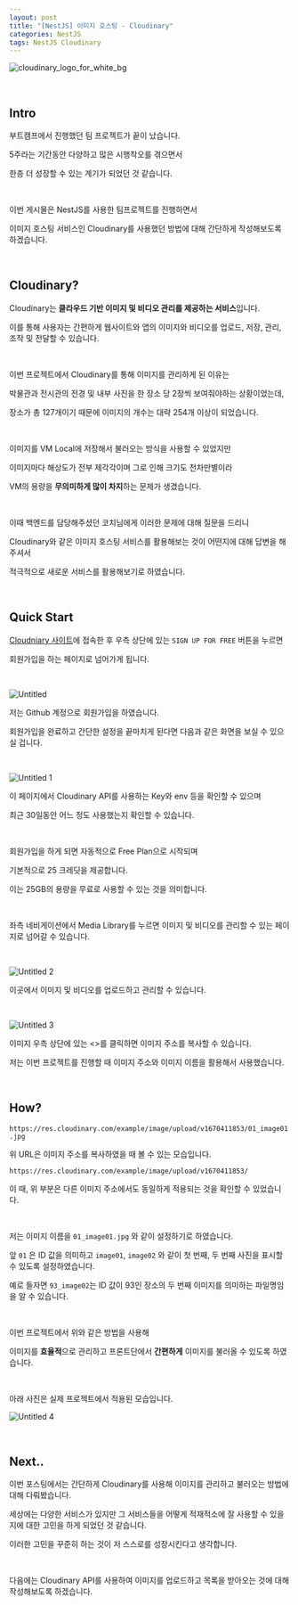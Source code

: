 ```yaml
---
layout: post
title: "[NestJS] 이미지 호스팅 - Cloudinary"
categories: NestJS
tags: NestJS Cloudinary
---
```


![cloudinary_logo_for_white_bg](https://user-images.githubusercontent.com/108377235/210595537-b691c8a9-535b-43ff-a5c6-68edc1fb0b88.png)

<br/>

## Intro

부트캠프에서 진행했던 팀 프로젝트가 끝이 났습니다.

5주라는 기간동안 다양하고 많은 시행착오를 겪으면서

한층 더 성장할 수 있는 계기가 되었던 것 같습니다.

<br/>

이번 게시물은 NestJS를 사용한 팀프로젝트를 진행하면서

이미지 호스팅 서비스인 Cloudinary를 사용했던 방법에 대해 간단하게 작성해보도록 하겠습니다.

<br/>

## Cloudinary?

Cloudinary는 **클라우드 기반 이미지 및 비디오 관리를 제공하는 서비스**입니다.

이를 통해 사용자는 간편하게 웹사이트와 앱의 이미지와 비디오를 업로드, 저장, 관리, 조작 및 전달할 수 있습니다.

<br/>

이번 프로젝트에서 Cloudinary를 통해 이미지를 관리하게 된 이유는

박물관과 전시관의 전경 및 내부 사진을 한 장소 당 2장씩 보여줘야하는 상황이었는데,

장소가 총 127개이기 때문에 이미지의 개수는 대략 254개 이상이 되었습니다.

<br/>

이미지를 VM Local에 저장해서 불러오는 방식을 사용할 수 있었지만

이미지마다 해상도가 전부 제각각이며 그로 인해 크기도 천차만별이라

VM의 용량을 **무의미하게 많이 차지**하는 문제가 생겼습니다.

<br/>

이때 백엔드를 담당해주셨던 코치님에게 이러한 문제에 대해 질문을 드리니

Cloudinary와 같은 이미지 호스팅 서비스를 활용해보는 것이 어떤지에 대해 답변을 해주셔서

적극적으로 새로운 서비스를 활용해보기로 하였습니다.

<br/>

## Quick Start

[Cloudniary 사이트](https://cloudinary.com)에 접속한 후 우측 상단에 있는 `SIGN UP FOR FREE` 버튼을 누르면

회원가입을 하는 페이지로 넘어가게 됩니다.

<br/>

![Untitled](https://user-images.githubusercontent.com/108377235/210596340-3a229902-f06e-4368-9fa0-56c97b00c75e.png)

저는 Github 계정으로 회원가입을 하였습니다.

회원가입을 완료하고 간단한 설정을 끝마치게 된다면 다음과 같은 화면을 보실 수 있으실 겁니다.

<br/>

![Untitled 1](https://user-images.githubusercontent.com/108377235/210596283-dcd3ea1e-f136-401a-b2f7-943bce17fa89.png)

이 페이지에서 Cloudinary API를 사용하는 Key와 env 등을 확인할 수 있으며

최근 30일동안 어느 정도 사용했는지 확인할 수 있습니다.

<br/>

회원가입을 하게 되면 자동적으로 Free Plan으로 시작되며

기본적으로 25 크레딧을 제공합니다.

이는 25GB의 용량을 무료로 사용할 수 있는 것을 의미합니다.

<br/>

좌측 네비게이션에서 Media Library를 누르면 이미지 및 비디오를 관리할 수 있는 페이지로 넘어갈 수 있습니다.

<br/>

![Untitled 2](https://user-images.githubusercontent.com/108377235/210596304-6951534b-ec28-4f14-8f85-311f03928f5a.png)

이곳에서 이미지 및 비디오를 업로드하고 관리할 수 있습니다.

<br/>

![Untitled 3](https://user-images.githubusercontent.com/108377235/210596327-2382d521-287c-495f-8a3c-810f1326ced1.png)

이미지 우측 상단에 있는 <>를 클릭하면 이미지 주소를 복사할 수 있습니다.

저는 이번 프로젝트를 진행할 때 이미지 주소와 이미지 이름을 활용해서 사용했습니다.

<br/>

## How?

`https://res.cloudinary.com/example/image/upload/v1670411853/01_image01.jpg`

위 URL은 이미지 주소를 복사하였을 때 볼 수 있는 모습입니다.

`https://res.cloudinary.com/example/image/upload/v1670411853/`

이 때, 위 부분은 다른 이미지 주소에서도 동일하게 적용되는 것을 확인할 수 있었습니다.

<br/>

저는 이미지 이름을 `01_image01.jpg` 와 같이 설정하기로 하였습니다.

앞 `01` 은 ID 값을 의미하고 `image01`, `image02` 와 같이 첫 번째, 두 번째 사진을 표시할 수 있도록 설정하였습니다.

예로 들자면 `93_image02`는 ID 값이 93인 장소의 두 번째 이미지를 의미하는 파일명임을 알 수 있습니다.

<br/>

이번 프로젝트에서 위와 같은 방법을 사용해

이미지를 **효율적**으로 관리하고 프론트단에서 **간편하게** 이미지를 불러올 수 있도록 하였습니다.

<br/>

아래 사진은 실제 프로젝트에서 적용된 모습입니다.

![Untitled 4](https://user-images.githubusercontent.com/108377235/210597248-965b34db-02af-4e16-a56c-3e1f5265e657.png)

<br/>

## Next..

이번 포스팅에서는 간단하게 Cloudinary를 사용해 이미지를 관리하고 불러오는 방법에 대해 다뤄봤습니다.

세상에는 다양한 서비스가 있지만 그 서비스들을 어떻게 적재적소에 잘 사용할 수 있을지에 대한 고민을 하게 되었던 것 같습니다.

이러한 고민을 꾸준히 하는 것이 저 스스로를 성장시킨다고 생각합니다.

<br/>

다음에는 Cloudinary API를 사용하여 이미지를 업로드하고 목록을 받아오는 것에 대해 작성해보도록 하겠습니다.
